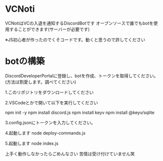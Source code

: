 # VCNoti

VCNotiはVCの入退を通知するDiscordBotです
オープンソースで誰でもbotを使用することができます(サーバーが必要です)

※JS初心者が作ったのでくそコードです。動くと思うので許してください

# botの構築

DiscordDeveloperPortalに登録し、botを作成、トークンを取得してください。(方法は割愛します。調べてください)

1.このリポジトリをダウンロードしてください

2.VSCodeとかで開いて以下を実行してください

npm init -y
npm install discord.js
npm install keyv
npm install @keyv/sqlite

3.config.jsonにトークンを入力してください。

4.起動します
node deploy-commands.js

5.起動します
node index.js

上手く動作しなかったらごめんなさい
苦情は受け付けていません笑
